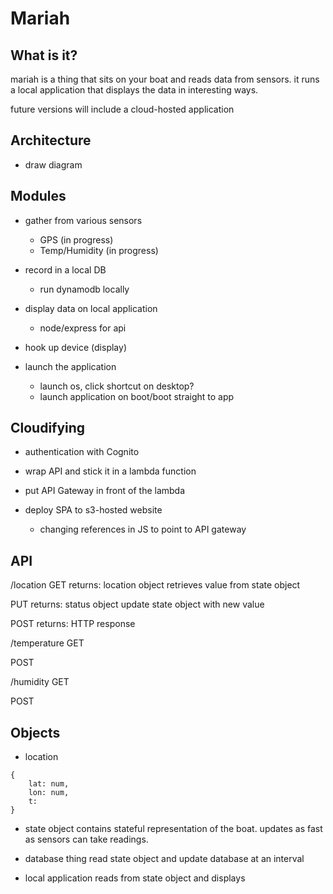 # Mariah

## What is it?
mariah is a thing that sits on your boat and reads data from sensors. it runs a local application that displays the data in interesting ways.

future versions will include a cloud-hosted application

## Architecture
* draw diagram

## Modules
* gather from various sensors
	* GPS (in progress)
	* Temp/Humidity (in progress)

* record in a local DB
	* run dynamodb locally

* display data on local application
	* node/express for api

* hook up device (display)

* launch the application
	* launch os, click shortcut on desktop?
	* launch application on boot/boot straight to app

## Cloudifying
* authentication with Cognito
* wrap API and stick it in a lambda function
* put API Gateway in front of the lambda

* deploy SPA to s3-hosted website
	* changing references in JS to point to API gateway

## API
/location
GET
returns: location object
retrieves value from state object

PUT
returns: status object
update state object with new value

POST
returns: HTTP response

/temperature
GET

POST

/humidity
GET

POST

## Objects
* location
```
{
	lat: num,
	lon: num,
	t:
}
```

* state object
contains stateful representation of the boat. updates as fast as sensors can take readings.

* database thing
read state object and update database at an interval

* local application
reads from state object and displays
